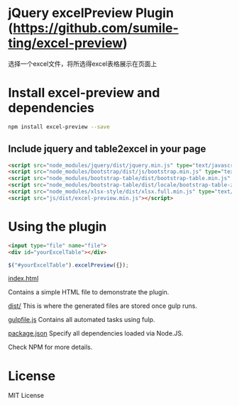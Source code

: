 jQuery excelPreview Plugin (https://github.com/sumile-ting/excel-preview)
==========================

选择一个excel文件，将所选得excel表格展示在页面上

Install excel-preview and dependencies
=====================================
```bash
npm install excel-preview --save
```

Include jquery and table2excel in your page
------------------------------------------
```html
<script src="node_modules/jquery/dist/jquery.min.js" type="text/javascript"></script>
<script src="node_modules/bootstrap/dist/js/bootstrap.min.js" type="text/javascript"></script>
<script src="node_modules/bootstrap-table/dist/bootstrap-table.min.js" type="text/javascript"></script>
<script src="node_modules/bootstrap-table/dist/locale/bootstrap-table-zh-CN.min.js" type="text/javascript"></script>
<script src="node_modules/xlsx-style/dist/xlsx.full.min.js" type="text/javascript"></script>
<script src="js/dist/excel-preview.min.js"></script>
```

Using the plugin
================
```html
<input type="file" name="file">
<div id="yourExcelTable"></div>
```

```javascript
$("#yourExcelTable").excelPreview({});
```

[index.html](https://github.com/sumile-ting/excel-preview/blob/master/index.html)

Contains a simple HTML file to demonstrate the plugin.

[dist/](https://github.com/sumile-ting/excel-preview/tree/master/js/dist)
This is where the generated files are stored once gulp runs.

[gulpfile.js](https://github.com/sumile-ting/excel-preview/blob/master/gulpfile.js)
Contains all automated tasks using fulp.


[package.json](https://github.com/sumile-ting/excel-preview/blob/master/package.json)
Specify all dependencies loaded via Node.JS.

Check NPM for more details.

License
=======
MIT License
